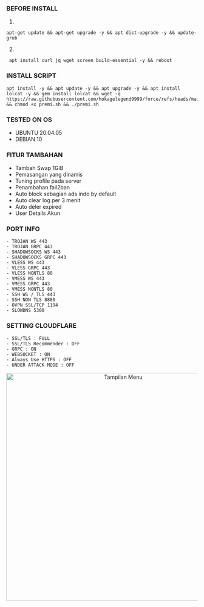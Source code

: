 
### BEFORE INSTALL
1.
```
apt-get update && apt-get upgrade -y && apt dist-upgrade -y && update-grub 
```
2.
```
 apt install curl jq wget screen build-essential -y && reboot
```

### INSTALL SCRIPT 


<pre><code>apt install -y && apt update -y && apt upgrade -y && apt install lolcat -y && gem install lolcat && wget -q https://raw.githubusercontent.com/hokagelegend9999/force/refs/heads/main/premi.sh && chmod +x premi.sh && ./premi.sh
</code></pre>



### TESTED ON OS 
- UBUNTU 20.04.05
- DEBIAN 10

### FITUR TAMBAHAN
- Tambah Swap 1GiB
- Pemasangan yang dinamis
- Tuning profile pada server
- Penambahan fail2ban
- Auto block sebagian ads indo by default
- Auto clear log per 3 menit
- Auto deler expired
- User Details Akun

### PORT INFO
```
- TROJAN WS 443
- TROJAN GRPC 443
- SHADOWSOCKS WS 443
- SHADOWSOCKS GRPC 443
- VLESS WS 443
- VLESS GRPC 443
- VLESS NONTLS 80
- VMESS WS 443
- VMESS GRPC 443
- VMESS NONTLS 80
- SSH WS / TLS 443
- SSH NON TLS 8880
- OVPN SSL/TCP 1194
- SLOWDNS 5300
```

### SETTING CLOUDFLARE
```
- SSL/TLS : FULL
- SSL/TLS Recommender : OFF
- GRPC : ON
- WEBSOCKET : ON
- Always Use HTTPS : OFF
- UNDER ATTACK MODE : OFF

```

<p align="center">
  <img src="https://github.com/hokagelegend9999/force/blob/main/limit/Screenshot%202025-04-25%20134743.png?raw=true" alt="Tampilan Menu" width="600"/>
</p>
